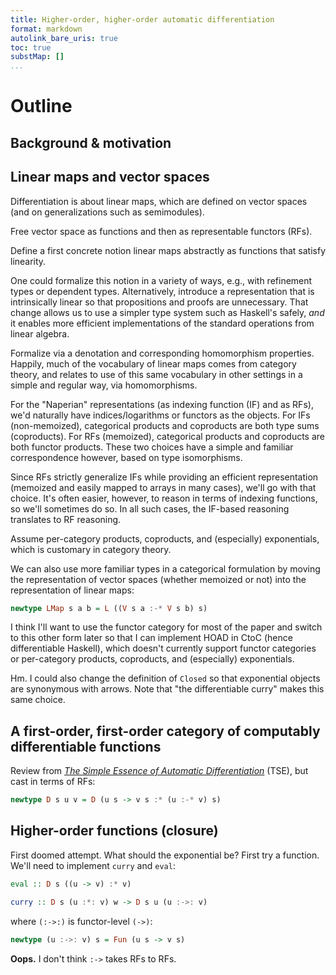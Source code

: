 ```yaml
---
title: Higher-order, higher-order automatic differentiation
format: markdown
autolink_bare_uris: true
toc: true
substMap: []
...
```


[*The simple essence of automatic differentiation*]: http://conal.net/papers/essence-of-ad "paper by Conal Elliott (2018)"

# Outline

## Background & motivation

## Linear maps and vector spaces

Differentiation is about linear maps, which are defined on vector spaces (and on generalizations such as semimodules).

Free vector space as functions and then as representable functors (RFs).

Define a first concrete notion linear maps abstractly as functions that satisfy linearity.

One could formalize this notion in a variety of ways, e.g., with refinement types or dependent types.
Alternatively, introduce a representation that is intrinsically linear so that propositions and proofs are unnecessary.
That change allows us to use a simpler type system such as Haskell's safely, *and* it enables more efficient implementations of the standard operations from linear algebra.

Formalize via a denotation and corresponding homomorphism properties.
Happily, much of the vocabulary of linear maps comes from category theory, and relates to use of this same vocabulary in other settings in a simple and regular way, via homomorphisms.

For the "Naperian" representations (as indexing function (IF) and as RFs), we'd naturally have indices/logarithms or functors as the objects.
For IFs (non-memoized), categorical products and coproducts are both type sums (coproducts).
For RFs (memoized), categorical products and coproducts are both  functor products.
These two choices have a simple and familiar correspondence however, based on type isomorphisms.

Since RFs strictly generalize IFs while providing an efficient representation (memoized and easily mapped to arrays in many cases), we'll go with that choice.
It's often easier, however, to reason in terms of indexing functions, so we'll sometimes do so.
In all such cases, the IF-based reasoning translates to RF reasoning.

Assume per-category products, coproducts, and (especially) exponentials, which is customary in category theory.

We can also use more familiar types in a categorical formulation by moving the representation of vector spaces (whether memoized or not) into the representation of linear maps:
``` haskell
newtype LMap s a b = L ((V s a :-* V s b) s)
```

I think I'll want to use the functor category for most of the paper and switch to this other form later so that I can implement HOAD in CtoC (hence differentiable Haskell), which doesn't currently support functor categories or per-category products, coproducts, and (especially) exponentials.

Hm. I could also change the definition of `Closed` so that exponential objects are synonymous with arrows.
Note that "the differentiable curry" makes this same choice.

## A first-order, first-order category of computably differentiable functions

Review from [*The Simple Essence of Automatic Differentiation*] (TSE), but cast in terms of RFs:
``` haskell
newtype D s u v = D (u s -> v s :* (u :-* v) s)
```

## Higher-order functions (closure)

First doomed attempt.
What should the exponential be?
First try a function.
We'll need to implement `curry` and `eval`:

``` haskell
eval :: D s ((u -> v) :* v)

curry :: D s (u :*: v) w -> D s u (u :->: v)
```

where `(:->:)` is functor-level `(->)`:
``` haskell
newtype (u :->: v) s = Fun (u s -> v s)
```

**Oops.** I don't think `:->` takes RFs to RFs.
